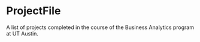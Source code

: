 # ProjectFile
A list of projects completed in the course of the Business Analytics program at UT Austin.
